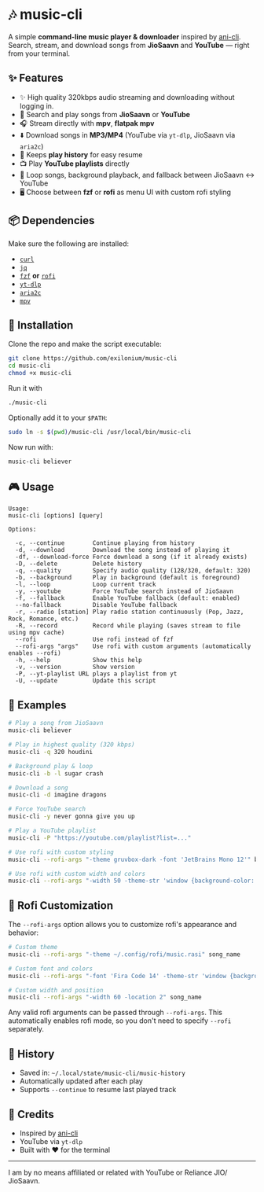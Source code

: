 # 🎶 music-cli

A simple **command-line music player & downloader** inspired by [ani-cli](https://github.com/pystardust/ani-cli).
Search, stream, and download songs from **JioSaavn** and **YouTube** — right from your terminal.

## ✨ Features

* ✨ High quality 320kbps audio streaming and downloading without logging in.
* 🔎 Search and play songs from **JioSaavn** or **YouTube**
* 🎧 Stream directly with **mpv**, **flatpak mpv**
* ⬇️ Download songs in **MP3/MP4** (YouTube via `yt-dlp`, JioSaavn via `aria2c`)
* 📜 Keeps **play history** for easy resume
* 📺 Play **YouTube playlists** directly
* 🔄 Loop songs, background playback, and fallback between JioSaavn ↔ YouTube
* 🖥️ Choose between **fzf** or **rofi** as menu UI with custom rofi styling

## 📦 Dependencies

Make sure the following are installed:

* [`curl`](https://curl.se/)
* [`jq`](https://stedolan.github.io/jq/)
* [`fzf`](https://github.com/junegunn/fzf) **or** [`rofi`](https://github.com/davatorium/rofi)
* [`yt-dlp`](https://github.com/yt-dlp/yt-dlp)
* [`aria2c`](https://aria2.github.io/)
* [`mpv`](https://mpv.io/)

## 🚀 Installation

Clone the repo and make the script executable:

```bash
git clone https://github.com/exilonium/music-cli
cd music-cli
chmod +x music-cli
```

Run it with

```bash
./music-cli

```

Optionally add it to your `$PATH`:

```bash
sudo ln -s $(pwd)/music-cli /usr/local/bin/music-cli
```

Now run with:

```bash
music-cli believer
```

## 🎮 Usage

```
Usage:
music-cli [options] [query]

Options:
    
  -c, --continue        Continue playing from history
  -d, --download        Download the song instead of playing it
  -df, --download-force Force download a song (if it already exists)
  -D, --delete          Delete history
  -q, --quality         Specify audio quality (128/320, default: 320)
  -b, --background      Play in background (default is foreground)
  -l, --loop            Loop current track
  -y, --youtube         Force YouTube search instead of JioSaavn
  -f, --fallback        Enable YouTube fallback (default: enabled)
  --no-fallback         Disable YouTube fallback
  -r, --radio [station] Play radio station continuously (Pop, Jazz, Rock, Romance, etc.)
  -R, --record          Record while playing (saves stream to file using mpv cache)
  --rofi                Use rofi instead of fzf
  --rofi-args "args"    Use rofi with custom arguments (automatically enables --rofi)
  -h, --help            Show this help
  -v, --version         Show version
  -P, --yt-playlist URL plays a playlist from yt
  -U, --update          Update this script

```

## 📝 Examples

```bash
# Play a song from JioSaavn
music-cli believer

# Play in highest quality (320 kbps)
music-cli -q 320 houdini

# Background play & loop
music-cli -b -l sugar crash

# Download a song
music-cli -d imagine dragons

# Force YouTube search
music-cli -y never gonna give you up

# Play a YouTube playlist
music-cli -P "https://youtube.com/playlist?list=..."

# Use rofi with custom styling
music-cli --rofi-args "-theme gruvbox-dark -font 'JetBrains Mono 12'" believer

# Use rofi with custom width and colors
music-cli --rofi-args "-width 50 -theme-str 'window {background-color: #282828;}'" imagine dragons
```

## 🎨 Rofi Customization

The `--rofi-args` option allows you to customize rofi's appearance and behavior:

```bash
# Custom theme
music-cli --rofi-args "-theme ~/.config/rofi/music.rasi" song_name

# Custom font and colors
music-cli --rofi-args "-font 'Fira Code 14' -theme-str 'window {background-color: #1e1e2e;}'" song_name

# Custom width and position
music-cli --rofi-args "-width 60 -location 2" song_name
```

Any valid rofi arguments can be passed through `--rofi-args`. This automatically enables rofi mode, so you don't need to specify `--rofi` separately.

## 📂 History

* Saved in: `~/.local/state/music-cli/music-history`
* Automatically updated after each play
* Supports `--continue` to resume last played track

## 🙌 Credits

* Inspired by [ani-cli](https://github.com/pystardust/ani-cli)
* YouTube via `yt-dlp`
* Built with ❤️ for the terminal

---

I am by no means affiliated or related with YouTube or Reliance JIO/ JioSaavn.
